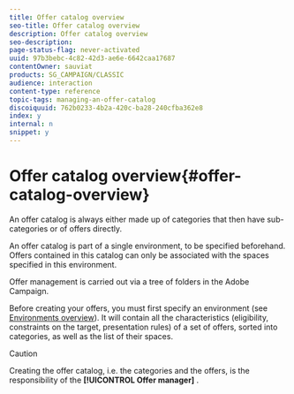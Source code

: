 ```yaml
---
title: Offer catalog overview
seo-title: Offer catalog overview
description: Offer catalog overview
seo-description: 
page-status-flag: never-activated
uuid: 97b3bebc-4c82-42d3-ae6e-6642caa17687
contentOwner: sauviat
products: SG_CAMPAIGN/CLASSIC
audience: interaction
content-type: reference
topic-tags: managing-an-offer-catalog
discoiquuid: 762b0233-4b2a-420c-ba28-240cfba362e8
index: y
internal: n
snippet: y
---
```


# Offer catalog overview{#offer-catalog-overview}

An offer catalog is always either made up of categories that then have sub-categories or of offers directly.

An offer catalog is part of a single environment, to be specified beforehand. Offers contained in this catalog can only be associated with the spaces specified in this environment.

Offer management is carried out via a tree of folders in the Adobe Campaign.

Before creating your offers, you must first specify an environment (see [Environments overview](https://helpx.adobe.com/campaign/standard/interaction/using/environments-overview.html)). It will contain all the characteristics (eligibility, constraints on the target, presentation rules) of a set of offers, sorted into categories, as well as the list of their spaces.

>[!CAUTION]
>
>Creating the offer catalog, i.e. the categories and the offers, is the responsibility of the **[!UICONTROL Offer manager]** .

